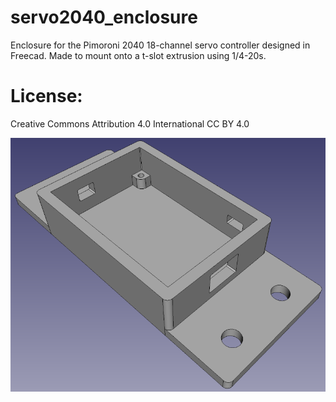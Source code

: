 # servo2040_enclosure 
Enclosure for the Pimoroni 2040 18-channel servo controller designed in Freecad. 
Made to mount onto a t-slot extrusion using 1/4-20s.

# License: 
Creative Commons Attribution 4.0 International CC BY 4.0

![screenshot3](images/servo2040_enclosure_1.png)

